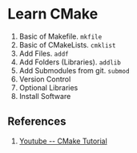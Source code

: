 # Learn CMake
1. Basic of Makefile. `mkfile`
2. Basic of CMakeLists. `cmklist`
3. Add Files. `addf`
4. Add Folders (Libraries).  `addlib`
5. Add Submodules from git. `submod`
6. Version Control
7. Optional Libraries
8. Install Software

## References
1. [Youtube -- CMake Tutorial](https://www.youtube.com/watch?v=nlKcXPUJGwA&list=PLalVdRk2RC6o5GHu618ARWh0VO0bFlif4&t=0s)